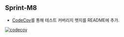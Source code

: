 ## Sprint-M8

- [CodeCov](https://app.codecov.io/)를 통해 테스트 커버리지 뱃지를 README에 추가.

[![codecov](https://codecov.io/gh/nine-j/3-sprint-mission/branch/main/graph/badge.svg)](https://codecov.io/gh/nine-j/3-sprint-mission)